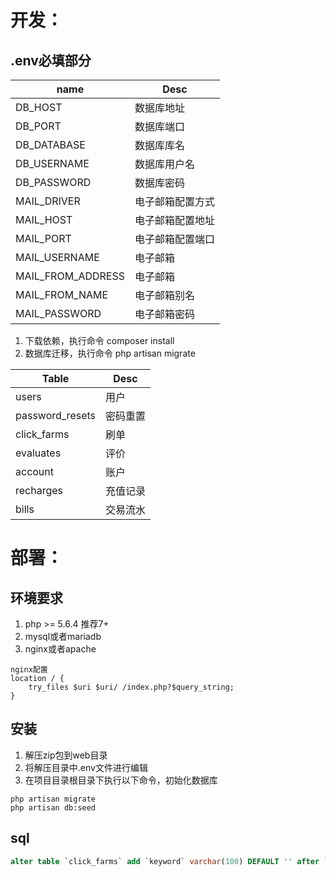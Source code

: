 # 开发：
## .env必填部分
|   name	|   Desc	|
|---	|---	|
|   DB_HOST	    |   数据库地址	|
|   DB_PORT	    |   数据库端口	|
|   DB_DATABASE	    |   数据库库名	|
|   DB_USERNAME	|   数据库用户名	|
|   DB_PASSWORD	|   数据库密码 |
|   MAIL_DRIVER	|   电子邮箱配置方式	|
|   MAIL_HOST	|   电子邮箱配置地址	|
|   MAIL_PORT	|   电子邮箱配置端口	|
|   MAIL_USERNAME	|   电子邮箱	|
|   MAIL_FROM_ADDRESS	|   电子邮箱	|
|   MAIL_FROM_NAME	|   电子邮箱别名	|
|   MAIL_PASSWORD	|   电子邮箱密码	|

1. 下载依赖，执行命令  composer install 
2. 数据库迁移，执行命令  php artisan migrate

|   Table	|   Desc	|
|---	|---	|
|   users	    |   用户	|
|   password_resets	    |   密码重置	|
|   click_farms	|   刷单	|
|   evaluates	|   评价	|
|   account	|   账户	|
|   recharges	|   充值记录	|
|   bills	|   交易流水	|


# 部署：
## 环境要求
1. php >= 5.6.4 推荐7+
2. mysql或者mariadb
3. nginx或者apache

```
nginx配置
location / {
    try_files $uri $uri/ /index.php?$query_string;
}
```

## 安装
1. 解压zip包到web目录
2. 将解压目录中.env文件进行编辑
3. 在项目目录根目录下执行以下命令，初始化数据库
```
php artisan migrate
php artisan db:seed
```

## sql
```sql
alter table `click_farms` add `keyword` varchar(100) DEFAULT '' after `bd`;
```